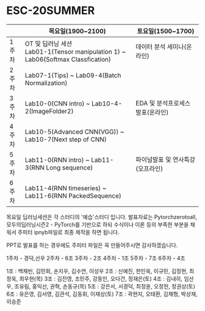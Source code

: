 # ESC-20SUMMER

||목요일(1900~2100)|토요일(1500~1700)|
|--|----------------|-----------------|
|1주차|OT 및 딥러닝 세션 <br> Lab01-1(Tensor manipulation 1) ~ <br> Lab06(Softmax Classfication)|데이터 분석 세미나(온라인)|
|2주차|Lab07-1(Tips) ~ Lab09-4(Batch Normalization)||
|3주차|Lab10-0(CNN intro) ~ Lab10-4-2(ImageFolder2)|EDA 및 분석프로세스 발표(온라인)|
|4주차|Lab10-5(Advanced CNN(VGG)) ~ Lab10-7(Next step of CNN)||
|5주차|Lab11-0(RNN intro) ~ Lab11-3(RNN Long sequence)|파이널발표 및 연사특강(오프라인)|
|6주차|Lab11-4(RNN timeseries) ~ Lab11-6(RNN PackedSequence)||

목요일 딥러닝세션은 각 스터디의 '예습'스터디 입니다.
발표자료는 Pytorchzerotoall, 모두의딥러닝시즌2 - PyTorch를 기반으로 하되
수식이나 이론 등의 부족한 부분을 채워서 주피터 ipnyb파일로 최종 제작을 하면 됩니다.

PPT로 발표를 하는 경우에도 주피터 파일은 꼭 만들어주시면 감사하겠습니다.

1주차 - 경덕,선우
2주차 - 6조
3주차 - 2조
4주차 - 1조
5주차 - 7조
6주차 - 4조

1조 : 백채빈, 김민회, 손지우, 김수연, 이성우
2조 : 신예진, 한인욱, 이규민, 김정현, 최정욱, 최우현(목)
3조 : 김진영, 조민주, 강동인, 오다건, 정재은(토)
4조 : 김내히, 임선우, 조유림, 홍익선, 권혁, 손동규(목)
5조 : 강은서, 서경덕, 최정윤, 오정헌, 정권상(토)
6조 : 유은영, 김서영, 김관석, 김동휘, 이재상(토)
7조 : 곽현지, 오태환, 김채형, 박상재, 이승준
